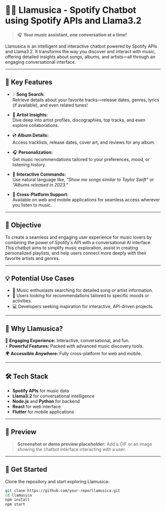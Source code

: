 # 🎵🐪 **Llamusica** - Spotify Chatbot using Spotify APIs and Llama3.2  

> 🎧 **Your music assistant, one conversation at a time!**

Llamusica is an intelligent and interactive chatbot powered by Spotify APIs and Llama3.2. It transforms the way you discover and interact with music, offering detailed insights about songs, albums, and artists—all through an engaging conversational interface.  

---

## 🌟 **Key Features**

- 🎶 **Song Search:**  
  Retrieve details about your favorite tracks—release dates, genres, lyrics (if available), and even related tunes!  

- 🎤 **Artist Insights:**  
  Dive deep into artist profiles, discographies, top tracks, and even explore collaborations.  

- 💿 **Album Details:**  
  Access tracklists, release dates, cover art, and reviews for any album.  

- 🎧 **Personalization:**  
  Get music recommendations tailored to your preferences, mood, or listening history.  

- 💬 **Interactive Commands:**  
  Use natural language like, _“Show me songs similar to Taylor Swift”_ or _“Albums released in 2023.”_  

- 📱 **Cross-Platform Support:**  
  Available on web and mobile applications for seamless access wherever you listen to music.  

---

## 🎯 **Objective**  

To create a seamless and engaging user experience for music lovers by combining the power of Spotify's API with a conversational AI interface. This chatbot aims to simplify music exploration, assist in creating personalized playlists, and help users connect more deeply with their favorite artists and genres.  

---

## 💡 **Potential Use Cases**

- 🎵 Music enthusiasts searching for detailed song or artist information.  
- 🕺 Users looking for recommendations tailored to specific moods or activities.  
- 💻 Developers seeking inspiration for interactive, API-driven projects.  

---

## 🚀 **Why Llamusica?**

🎉 **Engaging Experience:** Interactive, conversational, and fun.  
⚡ **Powerful Features:** Packed with advanced music discovery tools.  
🌍 **Accessible Anywhere:** Fully cross-platform for web and mobile.  

---

## 🛠 **Tech Stack**

- **Spotify APIs** for music data  
- **Llama3.2** for conversational intelligence  
- **Node.js** and **Python** for backend  
- **React** for web interface  
- **Flutter** for mobile applications  

---

## 📸 **Preview**

> **Screenshot or demo preview placeholder:** Add a GIF or an image showing the chatbot interface interacting with a user.

---

## 🎤 **Get Started**  

Clone the repository and start exploring Llamusica:  

```bash
git clone https://github.com/your-repo/llamusica.git
cd llamusica
npm install
npm start
```
